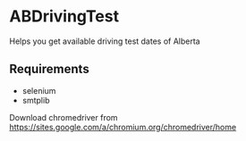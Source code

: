 # ABDrivingTest
Helps you get available driving test dates of Alberta

## Requirements
- selenium
- smtplib

Download chromedriver from https://sites.google.com/a/chromium.org/chromedriver/home
